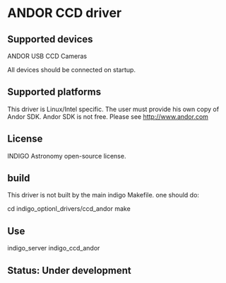 # ANDOR CCD driver

## Supported devices
ANDOR USB CCD Cameras

All devices should be connected on startup.

## Supported platforms

This driver is Linux/Intel specific.
The user must provide his own copy of Andor SDK.
Andor SDK is not free. Please see http://www.andor.com

## License

INDIGO Astronomy open-source license.

## build
This driver is not built by the main indigo Makefile.
one should do:

cd indigo_optionl_drivers/ccd_andor
make

## Use

indigo_server indigo_ccd_andor

## Status: Under development
